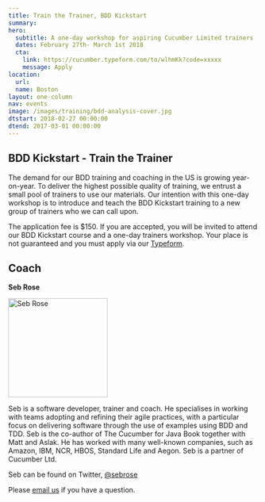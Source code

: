 ```yaml
---
title: Train the Trainer, BDD Kickstart
summary: 
hero:
  subtitle: A one-day workshop for aspiring Cucumber Limited trainers
  dates: February 27th- March 1st 2018
  cta:
    link: https://cucumber.typeform.com/to/wlhmKk?code=xxxxx
    message: Apply
location:
  url: 
  name: Boston
layout: one-column
nav: events
image: /images/training/bdd-analysis-cover.jpg
dtstart: 2018-02-27 00:00:00
dtend: 2017-03-01 00:00:00
---
```


## BDD Kickstart - Train the Trainer

The demand for our BDD training and coaching in the US is growing year-on-year. To deliver the highest possible quality of training, we entrust a small pool of trainers to use our materials. Our intention with this one-day workshop is to introduce and teach the BDD Kickstart training to a new group of trainers who we can call upon. 

The application fee is $150. If you are accepted, you will be invited to attend our BDD Kickstart course and a one-day trainers workshop. Your place is not guaranteed and you must apply via our [Typeform](https://cucumber.typeform.com/to/wlhmKk?code=xxxxx). 


## Coach

**Seb Rose**

<img src="{{ site.url }}/images/headshots/seb-square.png" alt="Seb Rose" height="200" width="200">

Seb is a software developer, trainer and coach. He specialises in working with teams adopting and refining their agile practices, with a particular focus on delivering software through the use of examples using BDD and TDD. Seb is the co-author of The Cucumber for Java Book together with Matt and Aslak. He has worked with many well-known companies, such as Amazon, IBM, NCR, HBOS, Standard Life and Aegon. Seb is a partner of Cucumber Ltd.

Seb can be found on Twitter, [@sebrose](https://twitter.com/sebrose)

Please <a href="mailto:hello@cucumber.io">email us</a> if you have a question. 

<!-- Drip -->
<script type="text/javascript">
  var _dcq = _dcq || [];
  var _dcs = _dcs || {}; 
  _dcs.account = '7849462';
  
  (function() {
    var dc = document.createElement('script');
    dc.type = 'text/javascript'; dc.async = true; 
    dc.src = '//tag.getdrip.com/7849462.js';
    var s = document.getElementsByTagName('script')[0];
    s.parentNode.insertBefore(dc, s);
  })();
</script>
